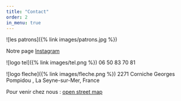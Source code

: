 ```yaml
---
title: "Contact"
order: 2
in_menu: true
---
```

![les patrons]({% link images/patrons.jpg %})

Notre page [Instagram](https://www.instagram.com/ceno_cafe/)

![logo tel]({% link images/tel.png %}) 06 50 83 70 81

![logo fleche]({% link images/fleche.png %}) 2271 Corniche Georges Pompidou , La Seyne-sur-Mer, France

Pour venir chez nous : [open street map](https://www.openstreetmap.org/?mlat=43.080669&mlon=5.893757#map=19/43.080669/5.893757) 